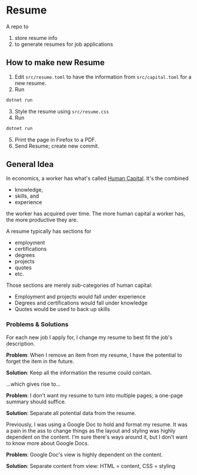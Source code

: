 # Resume

A repo to

1. store resume info
2. to generate resumes for job applications

## How to make new Resume

1. Edit `src/resume.toml` to have the information from `src/capital.toml` for a new resume.
2. Run

```bash
dotnet run
```

3. Style the resume using `src/resume.css`
4. Run

```bash
dotnet run
```

5. Print the page in Firefox to a PDF.
6. Send Resume; create new commit.

## General Idea

In economics, a worker has what's called [Human Capital](https://www.investopedia.com/terms/h/humancapital.asp).
It's the combined

- knowledge,
- skills, and
- experience

the worker has acquired over time.
The more human capital a worker has, the more productive they are.

A resume typically has sections for

- employment
- certifications
- degrees
- projects
- quotes
- etc.

Those sections are merely sub-categories of human capital:

- Employment and projects would fall under experience
- Degrees and certifications would fall under knowledge
- Quotes would be used to back up skills

### Problems & Solutions

For each new job I apply for, I change my resume to best fit the job's description.

**Problem**: When I remove an item from my resume, I have the potential to forget the item in the future.

**Solution**: Keep all the information the resume could contain.

...which gives rise to...

**Problem**: I don't want my resume to turn into multiple pages; a one-page summary should suffice.

**Solution**: Separate all potential data from the resume.

Previously, I was using a Google Doc to hold and format my resume.
It was a pain in the ass to change things as the layout and styling was highly dependent on the content.
I'm sure there's ways around it, but I don't want to know more about Google Docs.

**Problem**: Google Doc's view is highly dependent on the content.

**Solution**: Separate content from view: HTML = content, CSS = styling

